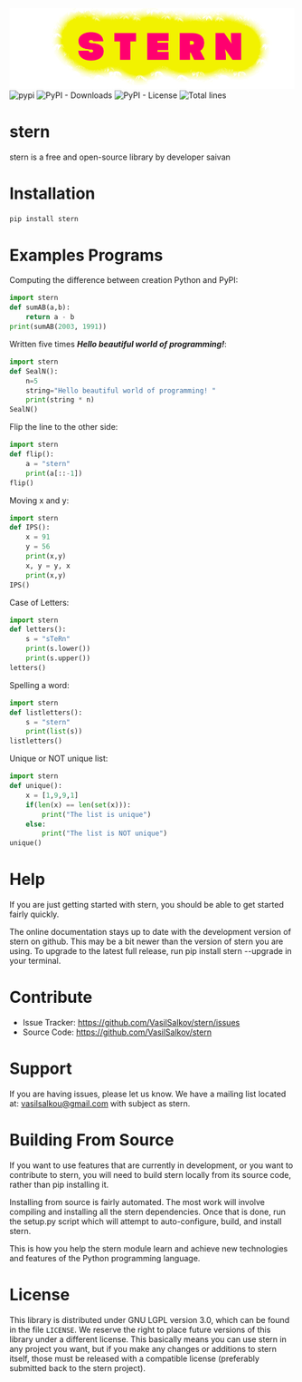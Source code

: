 ![stern](https://raw.githubusercontent.com/VasilSalkov/stern/main/images/stern-logo.png "0px")
![pypi](https://img.shields.io/pypi/v/stern "Орк")
![PyPI - Downloads](https://img.shields.io/pypi/dm/stern?color=green&label=pip%20downloads)
![PyPI - License](https://img.shields.io/pypi/l/stern)
![Total lines](https://img.shields.io/tokei/lines/github.com/tomschimansky/stern?color=green&label=total%20lines)
# stern
stern is a free and open-source library by developer saivan

# Installation

`pip install stern`

# Examples Programs
Computing the difference between creation Python and PyPI:
```Python
import stern
def sumAB(a,b):
    return a - b
print(sumAB(2003, 1991))
```
Written five times ***Hello beautiful world of programming!***:
```Python
import stern
def SealN():
    n=5
    string="Hello beautiful world of programming! "
    print(string * n)
SealN()
```

Flip the line to the other side:
```Python
import stern
def flip():
    a = "stern"
    print(a[::-1])
flip()
```

Moving x and y:
```Python
import stern
def IPS():
    x = 91
    y = 56
    print(x,y)
    x, y = y, x
    print(x,y)
IPS()
```

Case of Letters:
```Python
import stern
def letters():
    s = "sTeRn"
    print(s.lower())
    print(s.upper())
letters()
```

Spelling a word:
```Python
import stern
def listletters():
    s = "stern"
    print(list(s))
listletters()
```

Unique or NOT unique list:
```Python
import stern
def unique():
    x = [1,9,9,1]
    if(len(x) == len(set(x))):
        print("The list is unique")
    else:
        print("The list is NOT unique")
unique()
```
# Help
If you are just getting started with stern, you should be able to get started fairly quickly. 

The online documentation stays up to date with the development version of stern on github. This may be a bit newer than the version of stern you are using. To upgrade to the latest full release, run pip install stern --upgrade in your terminal.

# Contribute
* Issue Tracker: https://github.com/VasilSalkov/stern/issues
* Source Code: https://github.com/VasilSalkov/stern

# Support
If you are having issues, please let us know. We have a mailing list located at: vasilsalkou@gmail.com with subject as stern.

# Building From Source
If you want to use features that are currently in development, or you want to contribute to stern, you will need to build stern locally from its source code, rather than pip installing it.

Installing from source is fairly automated. The most work will involve compiling and installing all the stern dependencies. Once that is done, run the setup.py script which will attempt to auto-configure, build, and install stern.

This is how you help the stern module learn and achieve new technologies and features of the Python programming language.

# License
This library is distributed under GNU LGPL version 3.0, which can be found in the file `LICENSE`. We reserve the right to place future versions of this library under a different license. This basically means you can use stern in any project you want, but if you make any changes or additions to stern itself, those must be released with a compatible license (preferably submitted back to the stern project).